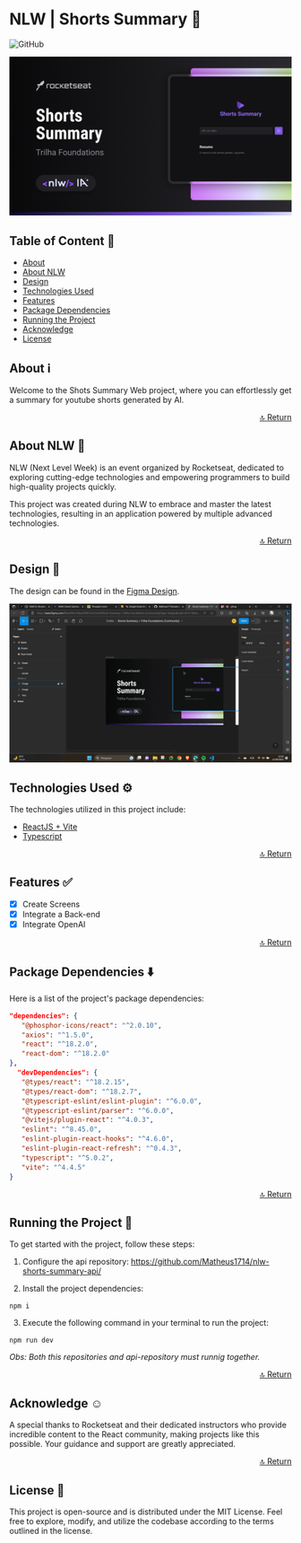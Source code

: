 # NLW | Shorts Summary 🚀

![GitHub](https://img.shields.io/github/license/Matheus1714/nlw-shorts-summary-web)

![cover](.github/cover.png)

<a id="readme-top"></a>

## Table of Content 📜

<!--ts-->

- [About](#about-ℹ️)
- [About NLW](#about-nlw-🚀)
- [Design](#design-📏)
- [Technologies Used](#technologies-used-⚙️)
- [Features](#features-✅)
- [Package Dependencies](#package-dependencies-⬇️)
- [Running the Project](#running-the-project-🏃)
- [Acknowledge](#acknowledge-☺️)
- [License](#license-📖)
<!--te-->

## About ℹ️

Welcome to the Shots Summary Web project, where you can effortlessly get a summary for youtube shorts generated by AI.

<p align="right"><a href="#readme-top">🔝 Return</a></p>

## About NLW 🚀

NLW (Next Level Week) is an event organized by Rocketseat, dedicated to exploring cutting-edge technologies and empowering programmers to build high-quality projects quickly.

This project was created during NLW to embrace and master the latest technologies, resulting in an application powered by multiple advanced technologies.

<p align="right"><a href="#readme-top">🔝 Return</a></p>

## Design 📏

The design can be found in the [Figma Design](<https://www.figma.com/file/k2lAm2Ulpoi7kBCOcG7omS/Shorts-Summary-%E2%80%A2-Trilha-Foundations-(Community)?type=design&node-id=0%3A1&mode=design&t=PlMmeQp6vUUVTmkE-1>).

![animation-figma](.github/animation-figma.gif)

## Technologies Used ⚙️

The technologies utilized in this project include:

- [ReactJS + Vite](https://vitejs.dev/)
- [Typescript](https://www.typescriptlang.org/)

<p align="right"><a href="#readme-top">🔝 Return</a></p>

## Features ✅

- [x] Create Screens
- [x] Integrate a Back-end
- [x] Integrate OpenAI

<p align="right"><a href="#readme-top">🔝 Return</a></p>

## Package Dependencies ⬇️

Here is a list of the project's package dependencies:

```json
"dependencies": {
   "@phosphor-icons/react": "^2.0.10",
   "axios": "^1.5.0",
   "react": "^18.2.0",
   "react-dom": "^18.2.0"
},
  "devDependencies": {
   "@types/react": "^18.2.15",
   "@types/react-dom": "^18.2.7",
   "@typescript-eslint/eslint-plugin": "^6.0.0",
   "@typescript-eslint/parser": "^6.0.0",
   "@vitejs/plugin-react": "^4.0.3",
   "eslint": "^8.45.0",
   "eslint-plugin-react-hooks": "^4.6.0",
   "eslint-plugin-react-refresh": "^0.4.3",
   "typescript": "^5.0.2",
   "vite": "^4.4.5"
}
```

<p align="right"><a href="#readme-top">🔝 Return</a></p>

## Running the Project 🏃

To get started with the project, follow these steps:

1. Configure the api repository: https://github.com/Matheus1714/nlw-shorts-summary-api/

2. Install the project dependencies:

```
npm i
```

3. Execute the following command in your terminal to run the project:

```
npm run dev
```

_Obs: Both this repositories and api-repository must runnig together._

<p align="right"><a href="#readme-top">🔝 Return</a></p>

## Acknowledge ☺️

A special thanks to Rocketseat and their dedicated instructors who provide incredible content to the React community, making projects like this possible. Your guidance and support are greatly appreciated.

<p align="right"><a href="#readme-top">🔝 Return</a></p>

## License 📖

This project is open-source and is distributed under the MIT License. Feel free to explore, modify, and utilize the codebase according to the terms outlined in the license.
